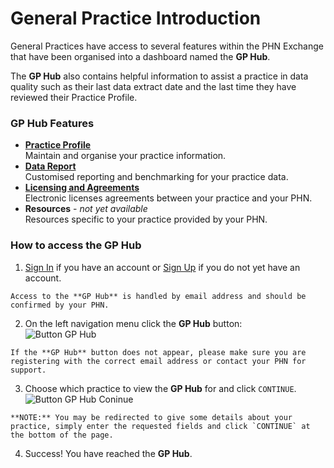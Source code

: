# General Practice Introduction

General Practices have access to several features within the PHN Exchange that have been organised into a dashboard named the **GP Hub**.

The **GP Hub** also contains helpful information to assist a practice in data quality such as their last data extract date and the last time they have reviewed their Practice Profile.

### GP Hub Features

- **[Practice Profile](../../practices/profile)**  
    Maintain and organise your practice information.
- **[Data Report](../../practices/data-report)**  
    Customised reporting and benchmarking for your practice data.
- **[Licensing and Agreements](../../practices/licensing-agreements)**  
    Electronic licenses agreements between your practice and your PHN.
- **Resources** - *not yet available*  
    Resources specific to your practice provided by your PHN.

### How to access the **GP Hub**

  1. <a href="../../user-guide/members/#sign-in-to-the-phn-exchange" target="_blank">Sign In</a> if you have an account or <a href="../../user-guide/members/#sign-up-to-the-phn-exchange" target="_blank">Sign Up</a> if you do not yet have an account.

    Access to the **GP Hub** is handled by email address and should be confirmed by your PHN.

  2. On the left navigation menu click the **GP Hub** button:  
    ![Button GP Hub](../../images/btn-gp-hub.png)  

    If the **GP Hub** button does not appear, please make sure you are registering with the correct email address or contact your PHN for support.

  3. Choose which practice to view the **GP Hub** for and click `CONTINUE`.  
    ![Button GP Hub Coninue](../../images/btn-gp-hub-continue.png)  

    **NOTE:** You may be redirected to give some details about your practice, simply enter the requested fields and click `CONTINUE` at the bottom of the page.

  4. Success! You have reached the **GP Hub**.
